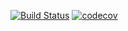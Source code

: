 [![Build Status](https://travis-ci.org/astarichenkov/job4j.svg?branch=master)](https://travis-ci.org/astarichenkov/job4j)
[![codecov](https://codecov.io/gh/astarichenkov/job4j/branch/master/graph/badge.svg)](https://codecov.io/gh/astarichenkov/job4j)

